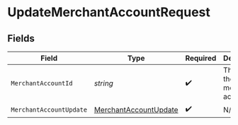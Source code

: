 # UpdateMerchantAccountRequest


## Fields

| Field                                                                     | Type                                                                      | Required                                                                  | Description                                                               | Example                                                                   |
| ------------------------------------------------------------------------- | ------------------------------------------------------------------------- | ------------------------------------------------------------------------- | ------------------------------------------------------------------------- | ------------------------------------------------------------------------- |
| `MerchantAccountId`                                                       | *string*                                                                  | :heavy_check_mark:                                                        | The ID of the merchant account                                            | merchant-12345                                                            |
| `MerchantAccountUpdate`                                                   | [MerchantAccountUpdate](../../Models/Components/MerchantAccountUpdate.md) | :heavy_check_mark:                                                        | N/A                                                                       |                                                                           |